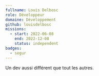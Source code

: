 ```yaml
---
fullname: Louis Delbosc
role: Développeur
domaine: Développement
github: louisdelbosc
missions:
  - start: 2022-06-08
    end: 2022-12-08
    status: independent
badges:
  - segur
---
```


Un dev aussi différent que tout les autres.
